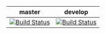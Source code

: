 | master | develop |
|:------:|:-----------:|
|[![Build Status](http://nas:8081/buildStatus/icon?job=jenkins.seeder/master)](http://nas:8081/job/jenkins.seeder/job/master)|[![Build Status](http://nas:8081/buildStatus/icon?job=jenkins.seeder/develop)](http://nas:8081/job/jenkins.seeder/job/develop)|

